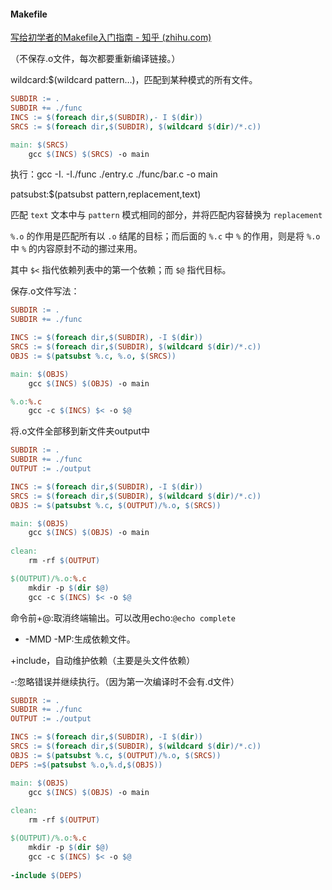 #### Makefile

[写给初学者的Makefile入门指南 - 知乎 (zhihu.com)](https://zhuanlan.zhihu.com/p/618350718)

（不保存.o文件，每次都要重新编译链接。）

wildcard:$(wildcard pattern…)，匹配到某种模式的所有文件。

```makefile
SUBDIR := .
SUBDIR += ./func
INCS := $(foreach dir,$(SUBDIR),- I $(dir))
SRCS := $(foreach dir,$(SUBDIR), $(wildcard $(dir)/*.c))

main: $(SRCS)
	gcc $(INCS) $(SRCS) -o main 
```

执行：gcc -I. -I./func ./entry.c ./func/bar.c -o main



patsubst:$(patsubst pattern,replacement,text)

匹配 `text` 文本中与 `pattern` 模式相同的部分，并将匹配内容替换为 `replacement`



`%.o` 的作用是匹配所有以 `.o` 结尾的目标；而后面的 `%.c` 中 `%` 的作用，则是将 `%.o` 中 `%` 的内容原封不动的挪过来用。



其中 `$<` 指代依赖列表中的第一个依赖；而 `$@` 指代目标。



保存.o文件写法：

```makefile
SUBDIR := .
SUBDIR += ./func

INCS := $(foreach dir,$(SUBDIR), -I $(dir))
SRCS := $(foreach dir,$(SUBDIR), $(wildcard $(dir)/*.c))
OBJS := $(patsubst %.c, %.o, $(SRCS))

main: $(OBJS)
	gcc $(INCS) $(OBJS) -o main

%.o:%.c
	gcc -c $(INCS) $< -o $@
```



将.o文件全部移到新文件夹output中

```makefile
SUBDIR := .
SUBDIR += ./func
OUTPUT := ./output

INCS := $(foreach dir,$(SUBDIR), -I $(dir))
SRCS := $(foreach dir,$(SUBDIR), $(wildcard $(dir)/*.c))
OBJS := $(patsubst %.c, $(OUTPUT)/%.o, $(SRCS))

main: $(OBJS)
	gcc $(INCS) $(OBJS) -o main
	
clean:
	rm -rf $(OUTPUT)

$(OUTPUT)/%.o:%.c
	mkdir -p $(dir $@)
	gcc -c $(INCS) $< -o $@
```

命令前+@:取消终端输出。可以改用echo:`@echo complete`

+ -MMD -MP:生成依赖文件。

+include，自动维护依赖（主要是头文件依赖）

-:忽略错误并继续执行。（因为第一次编译时不会有.d文件）

```makefile
SUBDIR := .
SUBDIR += ./func
OUTPUT := ./output

INCS := $(foreach dir,$(SUBDIR), -I $(dir))
SRCS := $(foreach dir,$(SUBDIR), $(wildcard $(dir)/*.c))
OBJS := $(patsubst %.c, $(OUTPUT)/%.o, $(SRCS))
DEPS :=$(patsubst %.o,%.d,$(OBJS))

main: $(OBJS)
	gcc $(INCS) $(OBJS) -o main
	
clean:
	rm -rf $(OUTPUT)

$(OUTPUT)/%.o:%.c
	mkdir -p $(dir $@)
	gcc -c $(INCS) $< -o $@
	
-include $(DEPS)
```

